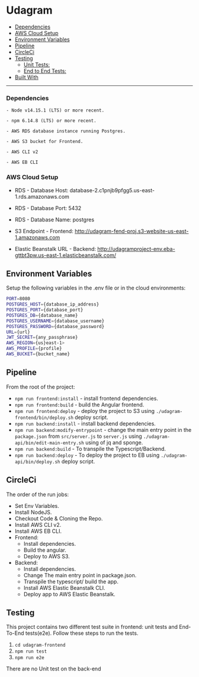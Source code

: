 # Udagram

- [Dependencies](#dependencies)
- [AWS Cloud Setup](#aws-cloud-setup)
- [Environment Variables](#environment-variables)
- [Pipeline](#pipeline)
- [CircleCi](#circleci)
- [Testing](#testing)
  - [Unit Tests:](#unit-tests)
  - [End to End Tests:](#end-to-end-tests)
- [Built With](#built-with)

---

### Dependencies

```
- Node v14.15.1 (LTS) or more recent.

- npm 6.14.8 (LTS) or more recent.

- AWS RDS database instance running Postgres.

- AWS S3 bucket for Frontend.

- AWS CLI v2

- AWS EB CLI
```

### AWS Cloud Setup

- RDS - Database Host: database-2.c1pnjb9pfgg5.us-east-1.rds.amazonaws.com
- RDS - Database Port: 5432
- RDS - Database Name: postgres

- S3 Endpoint - Frontend: http://udagram-fend-proj.s3-website-us-east-1.amazonaws.com

- Elastic Beanstalk URL - Backend: http://udagramproject-env.eba-gttbt3pw.us-east-1.elasticbeanstalk.com/

## Environment Variables

Setup the following variables in the .env file or in the cloud environments:

```bash
PORT=8080
POSTGRES_HOST={database_ip_address}
POSTGRES_PORT={database_port}
POSTGRES_DB={database_name}
POSTGRES_USERNAME={database_username}
POSTGRES_PASSWORD={database_password}
URL={url}
JWT_SECRET={any_passphrase}
AWS_REGION={us}east-1>
AWS_PROFILE={profile}
AWS_BUCKET={bucket_name}
```

## Pipeline

From the root of the project:

- `npm run frontend:install` - install frontend dependencies.
- `npm run frontend:build` - build the Angular frontend.
- `npm run frontend:deploy` - deploy the project to S3 using `./udagram-frontend/bin/deploy.sh` deploy script.
- `npm run backend:install` - install backend dependencies.
- `npm run backend:modify-entrypoint` - change the main entry point in the `package.json` from `src/server.js` to `server.js` using `./udagram-api/bin/edit-main-entry.sh` using of jq and sponge.
- `npm run backend:build` - To transpile the Typescript/Backend.
- `npm run backend:deploy` - To deploy the project to EB using `./udagram-api/bin/deploy.sh` deploy script.

## CircleCi

The order of the run jobs:

- Set Env Variables.
- Install NodeJS.
- Checkout Code & Cloning the Repo.
- Install AWS CLI v2.
- Install AWS EB CLI.
- Frontend:
  - Install dependencies.
  - Build the angular.
  - Deploy to AWS S3.
- Backend:
  - Install dependencies.
  - Change The main entry point in package.json.
  - Transpile the typescript/ build the app.
  - Install AWS Elastic Beanstalk CLI.
  - Deploy app to AWS Elastic Beanstalk.

## Testing

This project contains two different test suite in frontend: unit tests and End-To-End tests(e2e). Follow these steps to run the tests.

1. `cd udagram-frontend`
2. `npm run test`
3. `npm run e2e`

There are no Unit test on the back-end
